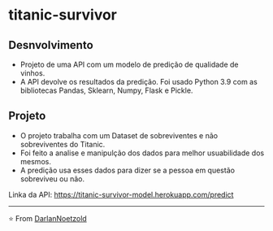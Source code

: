 # titanic-survivor
## Desnvolvimento
* Projeto de uma API com um modelo de predição de qualidade de vinhos. 
* A API devolve os resultados da predição. Foi usado Python 3.9 com as bibliotecas Pandas, Sklearn, Numpy, Flask e Pickle. 

## Projeto
* O projeto trabalha com um Dataset de sobreviventes e não sobreviventes do Titanic.
* Foi feito a analise e manipulção dos dados para melhor usuabilidade dos mesmos.
* A predição usa esses dados para dizer se a pessoa em questão sobreviveu ou não.

Linka da API: https://titanic-survivor-model.herokuapp.com/predict

---

⭐️ From [DarlanNoetzold](https://github.com/DarlanNoetzold)
